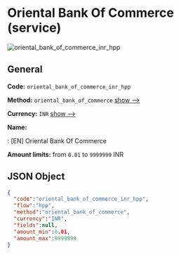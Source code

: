 
# Oriental Bank Of Commerce (service) 
![oriental_bank_of_commerce_inr_hpp](https://static.openfintech.io/payment_methods/oriental_bank_of_commerce_inr_hpp/logo.svg?w=400&c=v0.59.26#w200)  

## General 
 
**Code:** `oriental_bank_of_commerce_inr_hpp` 
 
**Method:** `oriental_bank_of_commerce` 
 [show -->](/payment-methods/oriental_bank_of_commerce/) 
 
**Currency:** `INR` [show -->](/currencies/INR/) 
 
**Name:** 
 
:	[EN] Oriental Bank Of Commerce 
 
**Amount limits:** from `0.01` to `9999999` INR 

## JSON Object 

```json
{
  "code":"oriental_bank_of_commerce_inr_hpp",
  "flow":"hpp",
  "method":"oriental_bank_of_commerce",
  "currency":"INR",
  "fields":null,
  "amount_min":0.01,
  "amount_max":9999999
}
```  
